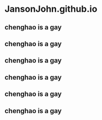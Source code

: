 # JansonJohn.github.io
## chenghao is a gay
## chenghao is a gay
## chenghao is a gay
## chenghao is a gay
## chenghao is a gay
## chenghao is a gay
